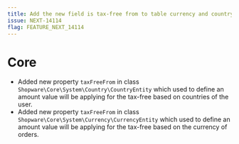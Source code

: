 ```yaml
---
title: Add the new field is tax-free from to table currency and country.
issue: NEXT-14114
flag: FEATURE_NEXT_14114
---
```

# Core
* Added new property `taxFreeFrom` in class `Shopware\Core\System\Country\CountryEntity` which used to define an amount value will be applying for the tax-free based on countries of the user.
* Added new property `taxFreeFrom` in class `Shopware\Core\System\Currency\CurrencyEntity` which used to define an amount value will be applying for the tax-free based on the currency of orders.
